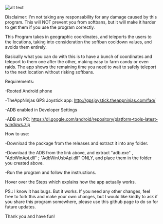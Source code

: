 ![alt text](https://i.imgur.com/sWIJSDH.png)

Disclaimer: I'm not taking any responsability for any damage caused by this program. This will NOT prevent you from softbans, but it will make it harder to get them if you use the program correctly.

This Program takes in geographic coordinates, and teleports the users to the locations, taking into consideration the softban cooldown values, and avoids them entirely.

Basically what you can do with this is to have a bunch of coordinates and teleport to them one after the other, making easy to farm candy or even raids. The app shows the remaining time you need to wait to safely teleport to the next location without risking softbans.

Requirements:

-Rooted Android phone

-TheAppNinjas GPS Joystick app: http://gpsjoystick.theappninjas.com/faq/

-ADB enabled in Developer Settings

-ADB on PC: https://dl.google.com/android/repository/platform-tools-latest-windows.zip



How to use:

-Download the package from the releases and extract it into any folder.

-Download the ADB from the link above, and extract "adb.exe" , "AdbWinApi.dll" ; "AdbWinUsbApi.dll" ONLY, and place them in the folder you created above.

-Run the program and follow the instructions.


Hover over the Steps which explains how the app actually works.

PS.: I know it has bugs. But it works. If you need any other changes, feel free to fork this and make your own changes, but I would like kindly to ask if you share this program somewhere, please use this github page to do so for future updates.

Thank you and have fun!
